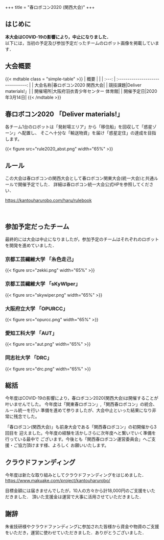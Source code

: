+++
title = "春ロボコン2020 (関西大会)"
+++
## はじめに
**本大会はCOVID-19の影響により，中止になりました．**  
以下には，当初の予定及び参加予定だったチームのロボット画像を掲載しています．

## 大会概要

{{< mdtable class = "simple-table" >}}
| 概要 |  |
| :---: | :--------------------------------: |
| 大会名称|春ロボコン2020 関西大会|
| 競技課題|Deliver materials!」|
| 開催場所|大阪府羽衣青少年センター 体育館|
| 開催予定日|2020年3月14日|
{{< /mdtable >}}


## 春ロボコン2020 「Deliver materials!」   

各チーム1台のロボットは「発射場エリア」から「移住船」を回収して「惑星ゾーン」へ配置し、
そこへ十分な「輸送物資」を届け「惑星定住」の達成を目指します。

{{< figure src="rule2020_abst.png" width="65%" >}}
 
## ルール

この大会は春ロボコンの関西大会として春ロボコン関東大会(統一大会)と共通ルールで開催予定でした．
詳細は春ロボコン統一大会公式HPを参照してください．

https://kantouharurobo.com/haru/rulebook  

<br>

## 参加予定だったチーム
最終的には大会は中止になりましたが，参加予定のチームはそれぞれのロボットを開発を進めていました．

### 京都工芸繊維大学 「糸色走己」
{{< figure src="zekki.png" width="65%" >}}
### 京都工芸繊維大学 「sKyWIper」
{{< figure src="skywiper.png" width="65%" >}}
### 大阪府立大学 「OPURCC」	 
{{< figure src="opurcc.png" width="65%" >}}
### 愛知工科大学 「AUT」	    
{{< figure src="aut.png" width="65%" >}}
### 同志社大学 「DRC」
{{< figure src="drc.png" width="65%" >}}

## 総括

今年度はCOVID-19の影響により，春ロボコン2020(関西大会)は開催することが叶いませんでした。
今年度は「関東春ロボコン」,「関西春ロボコン」の統合、ルール統一を行い
準備を進めて参りましたが、大会中止といった結果になり非常に残念でした。

「春ロボコン(関西大会)」も前身大会である「関西春ロボコン」の初開催から3回目を
迎えました。今年度の経験を活かしさらに次年度へと繋いでいく準備を行っている最中で
ございます。今後とも「関西春ロボコン運営委員会」へご支援・ご協力頂けます様、よろしく
お願いいたします。

## クラウドファンディング
今年度は新たな取り組みとしてクラウドファンディングをはじめました．
https://www.makuake.com/project/kantouharurobo/

目標金額には届きませんでしたが，10人の方々から計18,000円のご支援をいただきました．
頂いた支援金は運営で大事に活用させていただきました．
## 謝辞
朱雀技研様やクラウドファンディングに参加された皆様から資金や物資のご支援をいただき，運営に使わせていただきました．ありがとうございました．

